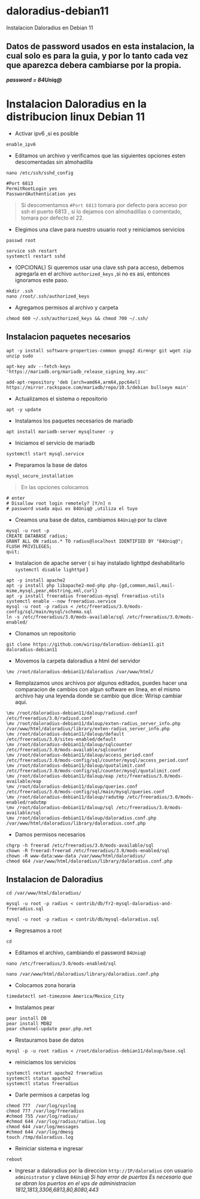 # daloradius-debian11
Instalacion Daloradius en Debian 11
## Datos de password usados en esta instalacion, la cual solo es para la guia, y por lo tanto cada vez que aparezca debera cambiarse por la propia.
***password = 84Uniq@***

# Instalacion Daloradius en la distribucion linux Debian 11
- Activar ipv6 ,si es posible
```
enable_ipv6
```

- Editamos un archivo y verificamos que las siguientes opciones esten descomentadas sin almohadilla

```
nano /etc/ssh/sshd_config
```

```
#Port 6813
PermitRootLogin yes
PasswordAuthentication yes
```
> Si descomentamos `#Port 6813` tomara por defecto para acceso por ssh el puerto 6813 , si lo dejamos con almohadillas o comentado, tomara por defecto el 22.
> 
- Elegimos una clave para nuestro usuario root y reiniciamos servicios
```
passwd root
```
```
service ssh restart
systemctl restart sshd
```

- (OPCIONAL) Si queremos usar una clave ssh para acceso, debemos agregarla en el archivo `authorized_keys` ,si no es asi, entonces ignoramos este paso.
```
mkdir .ssh
nano /root/.ssh/authorized_keys
```

- Agregamos permisos al archivo y carpeta
```
chmod 600 ~/.ssh/authorized_keys && chmod 700 ~/.ssh/
```

## Instalacion paquetes necesarios
```
apt -y install software-properties-common gnupg2 dirmngr git wget zip unzip sudo
```

```
apt-key adv --fetch-keys 'https://mariadb.org/mariadb_release_signing_key.asc'
```

```
add-apt-repository 'deb [arch=amd64,arm64,ppc64el] https://mirror.rackspace.com/mariadb/repo/10.5/debian bullseye main'
```

- Actualizamos el sistema o repositorio
```
apt -y update
```

- Instalamos los paquetes necesarios de mariadb
```
apt install mariadb-server mysqltuner -y
```

- Iniciamos el servicio de mariadb
```
systemctl start mysql.service
```

- Preparamos la base de datos
```
mysql_secure_installation
```


>  En las opciones colocamos
```
# enter
# Disallow root login remotely? [Y/n] n
# password usada aqui es 84Uniq@ ,utiliza el tuyo
```

- Creamos una base de datos, cambiamos `84Uniq@` por tu clave
```
mysql -u root -p
CREATE DATABASE radius;
GRANT ALL ON radius.* TO radius@localhost IDENTIFIED BY "84Uniq@";
FLUSH PRIVILEGES;
quit;
```

- Instalacion de apache server ( si hay instalado lighttpd deshabilitarlo `systemctl disable lighttpd` )
```
apt -y install apache2
apt -y install php libapache2-mod-php php-{gd,common,mail,mail-mime,mysql,pear,mbstring,xml,curl}
apt -y install freeradius freeradius-mysql freeradius-utils
systemctl enable --now freeradius.service
mysql -u root -p radius < /etc/freeradius/3.0/mods-config/sql/main/mysql/schema.sql
ln -s /etc/freeradius/3.0/mods-available/sql /etc/freeradius/3.0/mods-enabled/
```


- Clonamos un repositorio

```
git clone https://github.com/wirisp/daloradius-debian11.git daloradius-debian11
```

- Movemos la carpeta daloradius a html del servidor
```
\mv /root/daloradius-debian11/daloradius /var/www/html/
```

- Remplazamos unos archivos por algunos editados, puedes hacer una comparacion de cambios con algun software en linea, en el mismo archivo hay una leyenda donde se cambio que dice: Wirisp cambiar aqui.

```
\mv /root/daloradius-debian11/daloup/radiusd.conf /etc/freeradius/3.0/radiusd.conf
\mv /root/daloradius-debian11/daloup/exten-radius_server_info.php /var/www/html/daloradius/library/exten-radius_server_info.php
\mv /root/daloradius-debian11/daloup/default /etc/freeradius/3.0/sites-enabled/default
\mv /root/daloradius-debian11/daloup/sqlcounter /etc/freeradius/3.0/mods-available/sqlcounter
\mv /root/daloradius-debian11/daloup/access_period.conf /etc/freeradius/3.0/mods-config/sql/counter/mysql/access_period.conf
\mv /root/daloradius-debian11/daloup/quotalimit.conf /etc/freeradius/3.0/mods-config/sql/counter/mysql/quotalimit.conf
\mv /root/daloradius-debian11/daloup/eap /etc/freeradius/3.0/mods-available/eap
\mv /root/daloradius-debian11/daloup/queries.conf /etc/freeradius/3.0/mods-config/sql/main/mysql/queries.conf
\mv /root/daloradius-debian11/daloup/radutmp /etc/freeradius/3.0/mods-enabled/radutmp
\mv /root/daloradius-debian11/daloup/sql /etc/freeradius/3.0/mods-available/sql
\mv /root/daloradius-debian11/daloup/daloradius.conf.php /var/www/html/daloradius/library/daloradius.conf.php
```

- Damos permisos necesarios
```
chgrp -h freerad /etc/freeradius/3.0/mods-available/sql
chown -R freerad:freerad /etc/freeradius/3.0/mods-enabled/sql
chown -R www-data:www-data /var/www/html/daloradius/
chmod 664 /var/www/html/daloradius/library/daloradius.conf.php
```


## Instalacion de Daloradius
```
cd /var/www/html/daloradius/
```

```
mysql -u root -p radius < contrib/db/fr2-mysql-daloradius-and-freeradius.sql
```

```
mysql -u root -p radius < contrib/db/mysql-daloradius.sql
```

- Regresamos a root
```
cd
```

- Editamos el archivo, cambiando el password `84Uniq@`

```
nano /etc/freeradius/3.0/mods-enabled/sql
```

```
nano /var/www/html/daloradius/library/daloradius.conf.php
```

- Colocamos zona horaria

```
timedatectl set-timezone America/Mexico_City
```

- Instalamos pear

```
pear install DB
pear install MDB2
pear channel-update pear.php.net
```


- Restauramos base de datos

```
mysql -p -u root radius < /root/daloradius-debian11/daloup/base.sql
```

- reiniciamos los servicios
```
systemctl restart apache2 freeradius
systemctl status apache2
systemctl status freeradius
```

- Darle permisos a carpetas log
```
chmod 777  /var/log/syslog
chmod 777 /var/log/freeradius
#chmod 755 /var/log/radius/
#chmod 644 /var/log/radius/radius.log
chmod 644 /var/log/messages
#chmod 644 /var/log/dmesg
touch /tmp/daloradius.log
```

- Reiniciar sistema e ingresar

```
reboot
```
- Ingresar a daloradius por la direccion `http://IP/daloradius` con usuario `administrator` y clave  `84Uniq@`
_Si hay error de puertos Es necesario que se abran los puertos en el vps de administracion 1812,1813,3306,6813,80,8080,443_

